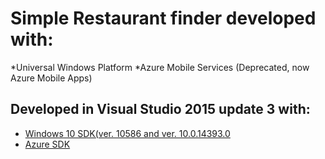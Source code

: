 # Simple Restaurant finder developed with: 
*Universal Windows Platform
*Azure Mobile Services (Deprecated, now Azure Mobile Apps)

## Developed in Visual Studio 2015 update 3 with:
* [Windows 10 SDK(ver. 10586 and ver. 10.0.14393.0](https://developer.microsoft.com/en-us/windows/downloads)
* [Azure SDK](https://azure.microsoft.com/en-us/downloads/)
